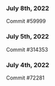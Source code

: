 ### July 8th, 2022

Commit #59999

### July 5th, 2022

Commit #314353


### July 4th, 2022

Commit #72281
